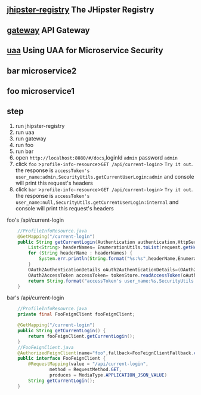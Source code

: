 
## [jhipster-registry][] The JHipster Registry

## [gateway][] API Gateway

## [uaa][] Using UAA for Microservice Security

## bar microservice2

## foo microservice1


## step

1. run jhipster-registry
2. run uaa
3. run gateway
4. run foo
5. run bar
6. open `http://localhost:8080/#/docs`,loginId `admin` password `admin`
7. click `foo` >`profile-info-resource`>`GET /api/current-login`> `Try it out`. the response is `accessToken's user_name:admin,SecurityUtils.getCurrentUserLogin:admin` and console will print this request's headers
8. click `bar` >`profile-info-resource`>`GET /api/current-login`> `Try it out`. the response is `accessToken's user_name:null,SecurityUtils.getCurrentUserLogin:internal` and console will print this request's headers

foo's /api/current-login
```java
    //ProfileInfoResource.java
    @GetMapping("/current-login")
    public String getCurrentLogin(Authentication authentication,HttpServletRequest request) {
        List<String> headerNames= EnumerationUtils.toList(request.getHeaderNames());
        for (String headerName : headerNames) {
            System.err.println(String.format("%s:%s",headerName,EnumerationUtils.toList(request.getHeaders(headerName))));
        }
        OAuth2AuthenticationDetails oAuth2AuthenticationDetails=(OAuth2AuthenticationDetails)authentication.getDetails();
        OAuth2AccessToken accessToken= tokenStore.readAccessToken(oAuth2AuthenticationDetails.getTokenValue());
        return String.format("accessToken's user_name:%s,SecurityUtils.getCurrentUserLogin:%s", accessToken.getAdditionalInformation().get("user_name"),SecurityUtils.getCurrentUserLogin());
    }
```

bar's /api/current-login
```java
    //ProfileInfoResource.java
    private final FooFeignClient fooFeignClient;

    @GetMapping("/current-login")
    public String getCurrentLogin() {
        return fooFeignClient.getCurrentLogin();
    }
    //FooFeignClient.java
    @AuthorizedFeignClient(name="foo",fallback=FooFeignClientFallback.class)
    public interface FooFeignClient {
        @RequestMapping(value = "/api/current-login",
                method = RequestMethod.GET,
                produces = MediaType.APPLICATION_JSON_VALUE)
        String getCurrentLogin();
    }
```

[gateway]: https://jhipster.github.io/api-gateway/
[jhipster-registry]: https://jhipster.github.io/jhipster-registry/
[uaa]: https://jhipster.github.io/using-uaa/
